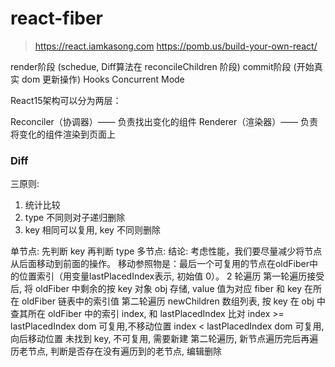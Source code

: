 # react-fiber

> https://react.iamkasong.com
> https://pomb.us/build-your-own-react/


render阶段 (schedue, Diff算法在 reconcileChildren 阶段)
commit阶段 (开始真实 dom 更新操作)
Hooks
Concurrent Mode

React15架构可以分为两层：

Reconciler（协调器）—— 负责找出变化的组件
Renderer（渲染器）—— 负责将变化的组件渲染到页面上


### Diff
三原则:
1. 统计比较
2. type 不同则对子递归删除
3. key 相同可以复用, key 不同则删除


单节点:
    先判断 key 再判断 type
多节点:
    结论: 考虑性能，我们要尽量减少将节点从后面移动到前面的操作。
    移动参照物是：最后一个可复用的节点在oldFiber中的位置索引（用变量lastPlacedIndex表示, 初始值 0）。
    2 轮遍历
    第一轮遍历接受后, 将 oldFiber 中剩余的按 key 对象 obj 存储, value 值为对应 fiber 和 key 在所在 oldFiber 链表中的索引值
    第二轮遍历 newChildren 数组列表, 按 key 在 obj 中查其所在 oldFiber 中的索引 index, 和 lastPlacedIndex 比对
    index >= lastPlacedIndex dom 可复用,不移动位置
    index <  lastPlacedIndex dom 可复用,向后移动位置
    未找到 key, 不可复用, 需要新建
    第二轮遍历, 新节点遍历完后再遍历老节点, 判断是否存在没有遍历到的老节点, 编辑删除
